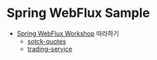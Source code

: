 # Spring WebFlux Sample

* [Spring WebFlux Workshop](https://bclozel.github.io/webflux-workshop/) 따라하기
  * [sotck-quotes](./stock-quotes)
  * [trading-service](./trading-service)
